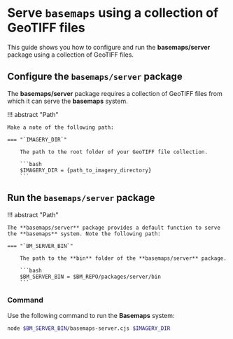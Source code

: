 # Serve `basemaps` using a collection of GeoTIFF files

This guide shows you how to configure and run the **basemaps/server** package using a collection of GeoTIFF files.

## Configure the `basemaps/server` package

The **basemaps/server** package requires a collection of GeoTIFF files from which it can serve the **basemaps** system.

!!! abstract "Path"

    Make a note of the following path:

    === "`IMAGERY_DIR`"

        The path to the root folder of your GeoTIFF file collection.
            
        ```bash
        $IMAGERY_DIR = {path_to_imagery_directory}
        ```

## Run the `basemaps/server` package

!!! abstract "Path"

    The **basemaps/server** package provides a default function to serve the **basemaps** system. Note the following path:

    === "`BM_SERVER_BIN`"

        The path to the **bin** folder of the **basemaps/server** package.
            
        ```bash
        $BM_SERVER_BIN = $BM_REPO/packages/server/bin
        ```

### Command

Use the following command to run the **Basemaps** system:

```bash
node $BM_SERVER_BIN/basemaps-server.cjs $IMAGERY_DIR
```

<!-- internal links -->

[running-basemaps-locally]: ../running-basemaps-locally.md
[configuring-the-basemapsserver-package]: ../running-basemaps-locally.md#2-configuring-the-basemapsserver-package